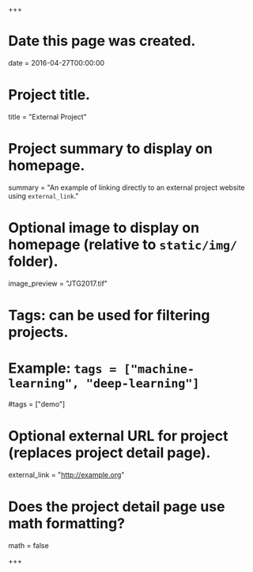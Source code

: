 +++
# Date this page was created.
date = 2016-04-27T00:00:00

# Project title.
title = "External Project"

# Project summary to display on homepage.
summary = "An example of linking directly to an external project website using `external_link`."

# Optional image to display on homepage (relative to `static/img/` folder).
image_preview = "JTG2017.tif"

# Tags: can be used for filtering projects.
# Example: `tags = ["machine-learning", "deep-learning"]`

#tags = ["demo"]

# Optional external URL for project (replaces project detail page).
external_link = "http://example.org"

# Does the project detail page use math formatting?
math = false

+++

